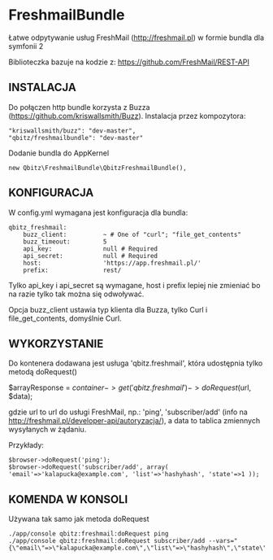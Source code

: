 FreshmailBundle
===============

Łatwe odpytywanie usług FreshMail (http://freshmail.pl) w formie bundla dla symfonii 2

Biblioteczka bazuje na kodzie z:
https://github.com/FreshMail/REST-API

INSTALACJA
----------

Do połączen http bundle korzysta z Buzza (https://github.com/kriswallsmith/Buzz). Instalacja przez kompozytora:
  
    "kriswallsmith/buzz": "dev-master",
    "qbitz/freshmailbundle": "dev-master"

Dodanie bundla do AppKernel

    new Qbitz\FreshmailBundle\QbitzFreshmailBundle(),

KONFIGURACJA
------------

W config.yml wymagana jest konfiguracja dla bundla:

    qbitz_freshmail:
        buzz_client:          ~ # One of "curl"; "file_get_contents"
        buzz_timeout:         5
        api_key:              null # Required
        api_secret:           null # Required
        host:                 'https://app.freshmail.pl/'
        prefix:               rest/

Tylko api_key i api_secret są wymagane, host i prefix lepiej nie zmieniać bo na razie tylko tak można się odwoływać.

Opcja buzz_client ustawia typ klienta dla Buzza, tylko Curl i file_get_contents, domyślnie Curl.

WYKORZYSTANIE
-------------

Do kontenera dodawana jest usługa 'qbitz.freshmail', która udostępnia tylko metodą doRequest()

  $arrayResponse = $container->get('qbitz.freshmail')->doRequest($url, $data);

gdzie url to url do usługi FreshMail, np.: 'ping', 'subscriber/add' (info na http://freshmail.pl/developer-api/autoryzacja/), a data to tablica zmiennych wysyłanych w żądaniu.

Przykłady:

    $browser->doRequest('ping');
    $browser->doRequest('subscriber/add', array( 'email'=>'kalapucka@example.com', 'list'=>'hashyhash', 'state'=>1 ));

KOMENDA W KONSOLI
-----------------

Używana tak samo jak metoda doRequest
  
    ./app/console qbitz:freshmail:doRequest ping
    ./app/console qbitz:freshmail:doRequest subscriber/add --vars="{\"email\"=>\"kalapucka@example.com\",\"list\"=>\"hashyhash\",\"state\"=>1}"